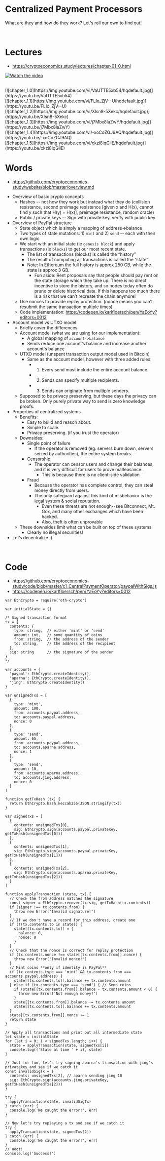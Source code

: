 # Centralized Payment Processors
What are they and how do they work? Let's roll our own to find out! 

<br>

# Lectures
- https://cryptoeconomics.study/lectures/chapter-01-0.html

[![Watch the video](https://img.youtube.com/vi/T-D1KVIuvjA/maxresdefault.jpg)](https://youtu.be/T-D1KVIuvjA)

<br>
[![chapter_1.0](https://img.youtube.com/vi/VaUTTE5xb54/hqdefault.jpg)](https://youtu.be/VaUTTE5xb54)
<br>
[![chapter_1.1](https://img.youtube.com/vi/FLIo_ZjV--U/hqdefault.jpg)](https://youtu.be/FLIo_ZjV--U)
<br>
[![chapter_1.2](https://img.youtube.com/vi/XIsn8-5Xekc/hqdefault.jpg)](https://youtu.be/XIsn8-5Xekc)
<br>
[![chapter_1.3](https://img.youtube.com/vi/j7Mbx8laZwY/hqdefault.jpg)](https://youtu.be/j7Mbx8laZwY)
<br>
[![chapter_1.4](https://img.youtube.com/vi/-xoCoZGJ9AQ/hqdefault.jpg)](https://youtu.be/-xoCoZGJ9AQ)
<br>
[![chapter_1.5](https://img.youtube.com/vi/ckzi8iqGilE/hqdefault.jpg)](https://youtu.be/ckzi8iqGilE)
<br>

# Words
- https://github.com/cryptoeconomics-study/website/blob/master/overview.md

* Overview of basic crypto concepts
   * Hashes -- not how they work but instead what they do (collision resistance, second preimage resistance [given x and H(x), cannot find y such that H(y) = H(x)], preimage resistance, random oracle)
   * Public / private keys -- Sign with private key, verify with public key
* Overview of PayPal structure
   * State object which is simply a mapping of address->balance
   * Two types of state mutations: 1) `mint` and 2) `send` -- each with their own logic
   * We start with an initial state (ie `genesis block`) and apply transactions (ie `blocks`) to get our most recent state.
      * The list of transactions (blocks) is called the “history”
      * The result of computing all transactions is called the “state”
      * Note: In Ethereum the full history is approx 250 GB, while the state is approx 3 GB.
         * Fun aside: Rent proposals say that people should pay rent on the state storage which they take up. There is no direct incentive to store the history, and so nodes today often do prune or delete historical data. If this happens too much there is a risk that we can’t recreate the chain anymore!
   * Use nonces to provide replay protection. (nonce means you can’t resubmit the same transaction multiple times)
   * Code implementation: https://codepen.io/karlfloersch/pen/YaEoYy?editors=0012 
* Account model vs UTXO model
   * Briefly cover the differences
   * Account model (what we are using for our implementation):
      * A global mapping of `account->balance`
      * Sends reduce one account’s balance and increase another account's balance 
   * UTXO model (unspent transaction output model used in Bitcoin)
      * Same as the account model, however with three added rules:
         * 1) Every send must include the entire account balance.
         * 2) Sends can specify multiple recipients.
         * 3) Sends can originate from multiple senders.
   * Supposed to be privacy preserving, but these days the privacy can be broken. Only purely private way to send is zero knowledge proofs.
* Properties of centralized systems
   * Benefits:
      * Easy to build and reason about.
      * Simple to scale.
      * Privacy preserving. (if you trust the operator)
   * Downsides:
      * Single point of failure
         * If the operator is removed (eg. servers burn down, servers seized by authorities), the entire system breaks.
      * Censorship
         * The operator can censor users and change their balances, and it is very difficult for users to prove malfeasance.
            * This is because there is no client-side validation
      * Fraud
         * Because the operator has complete control, they can steal money directly from users.
         * The only safeguard against this kind of misbehavior is the legal system & social reputation.
            * Even these threats are not enough--see Bitconnect, Mt. Gox, and many other exchanges which have been hacked.
            * Also, theft is often unprovable
   * These downsides limit what can be built on top of these systems.
      * Clearly no illegal securities!
* Let’s decentralize :)

<br>

# Code
- https://github.com/cryptoeconomics-study/code/blob/master/c1_CentralPaymentOperator/paypalWithSigs.js
- https://codepen.io/karlfloersch/pen/YaEoYy?editors=0012
```
var EthCrypto = require('eth-crypto')

var initialState = {}

/* Signed transaction format
tx = {
  contents: {
    type: string,  // either 'mint' or 'send'
    amount: int,   // some quantity of coins
    from: string,  // the address of the sender
    to: string,    // the address of the recipient
  },
  sig: string      // the signature of the sender
}
*/

var accounts = {
  'paypal': EthCrypto.createIdentity(),
  'aparna': EthCrypto.createIdentity(),
  'jing': EthCrypto.createIdentity()
}

var unsignedTxs = [
  {
    type: 'mint',
    amount: 100,
    from: accounts.paypal.address,
    to: accounts.paypal.address,
    nonce: 0
  },
  {
    type: 'send',
    amount: 65,
    from: accounts.paypal.address,
    to: accounts.aparna.address,
    nonce: 1
  },
  {
    type: 'send',
    amount: 10,
    from: accounts.aparna.address,
    to: accounts.jing.address,
    nonce: 0
  }
]

function getTxHash (tx) {
  return EthCrypto.hash.keccak256(JSON.stringify(tx))
}

var signedTxs = [
  {
    contents: unsignedTxs[0],
    sig: EthCrypto.sign(accounts.paypal.privateKey, getTxHash(unsignedTxs[0]))
  },
  {
    contents: unsignedTxs[1],
    sig: EthCrypto.sign(accounts.paypal.privateKey, getTxHash(unsignedTxs[1]))
  },
  {
    contents: unsignedTxs[2],
    sig: EthCrypto.sign(accounts.aparna.privateKey, getTxHash(unsignedTxs[2]))
  }
]

function applyTransaction (state, tx) {
  // Check the from address matches the signature
  const signer = EthCrypto.recover(tx.sig, getTxHash(tx.contents))
  if (signer !== tx.contents.from) {
    throw new Error('Invalid signature!')
  }
  // If we don't have a record for this address, create one
  if (!(tx.contents.to in state)) {
    state[[tx.contents.to]] = {
      balance: 0,
      nonce: 0
    }
  }
  // Check that the nonce is correct for replay protection
  if (tx.contents.nonce !== state[[tx.contents.from]].nonce) {
    throw new Error('Invalid nonce!')
  }
  // Mint coins **only if identity is PayPal**
  if (tx.contents.type === 'mint' && tx.contents.from === accounts.paypal.address) {
    state[[tx.contents.to]].balance += tx.contents.amount
  } else if (tx.contents.type === 'send') { // Send coins
    if (state[[tx.contents.from]].balance - tx.contents.amount < 0) {
      throw new Error('Not enough money!')
    }
    state[[tx.contents.from]].balance -= tx.contents.amount
    state[[tx.contents.to]].balance += tx.contents.amount
  }
  state[[tx.contents.from]].nonce += 1
  return state
}

// Apply all transactions and print out all intermediate state
let state = initialState
for (let i = 0; i < signedTxs.length; i++) {
  state = applyTransaction(state, signedTxs[i])
  console.log(('State at time ' + i), state)
}

// Just for fun, let's try signing aparna's transaction with jing's privatekey and see if we catch it
const invalidSigTx = {
  contents: unsignedTxs[2], // aparna sending jing 10
  sig: EthCrypto.sign(accounts.jing.privateKey, getTxHash(unsignedTxs[2]))
}

try {
  applyTransaction(state, invalidSigTx)
} catch (err) {
  console.log('We caught the error!', err)
}

// Now let's try replaying a tx and see if we catch it
try {
  applyTransaction(state, signedTxs[2])
} catch (err) {
  console.log('We caught the error!', err)
}
// Woot!
console.log('Success!')
```
